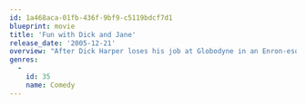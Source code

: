 ```yaml
---
id: 1a468aca-01fb-436f-9bf9-c5119bdcf7d1
blueprint: movie
title: 'Fun with Dick and Jane'
release_date: '2005-12-21'
overview: "After Dick Harper loses his job at Globodyne in an Enron-esque collapse, he and his wife, Jane, turn to crime in order to handle the massive debt they now face. Two intelligent people, Dick and Jane actually get pretty good at robbing people and even enjoy it -- but they have second thoughts when they're reminded that crime can hurt innocent people. When the couple hears that Globodyne boss Jack McCallister actually swindled the company, they plot revenge."
genres:
  -
    id: 35
    name: Comedy
---
```


